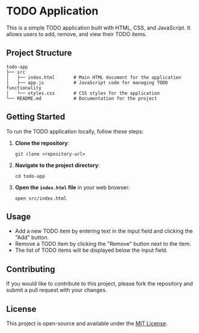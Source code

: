 # TODO Application

This is a simple TODO application built with HTML, CSS, and JavaScript. It allows users to add, remove, and view their TODO items.

## Project Structure

```
todo-app
├── src
│   ├── index.html       # Main HTML document for the application
│   ├── app.js           # JavaScript code for managing TODO functionality
│   └── styles.css       # CSS styles for the application
└── README.md            # Documentation for the project
```

## Getting Started

To run the TODO application locally, follow these steps:

1. **Clone the repository**:
   ```
   git clone <repository-url>
   ```

2. **Navigate to the project directory**:
   ```
   cd todo-app
   ```

3. **Open the `index.html` file** in your web browser:
   ```
   open src/index.html
   ```

## Usage

- Add a new TODO item by entering text in the input field and clicking the "Add" button.
- Remove a TODO item by clicking the "Remove" button next to the item.
- The list of TODO items will be displayed below the input field.

## Contributing

If you would like to contribute to this project, please fork the repository and submit a pull request with your changes.

## License

This project is open-source and available under the [MIT License](LICENSE).